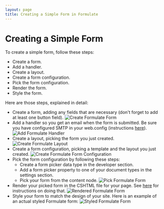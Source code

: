 ```yaml
---
layout: page
title: Creating a Simple Form in Formulate
---
```


# Creating a Simple Form

To create a simple form, follow these steps:

* Create a form.
* Add a handler.
* Create a layout.
* Create a form configuration.
* Pick the form configuration.
* Render the form.
* Style the form.

Here are those steps, explained in detail:

* Create a form, adding any fields that are necessary (don't forget to add at least one button field).
![Create Formulate Form](/images/simple-form/form.png)
* Add a handler so you get an email when the form is submitted. Be sure you have configured SMTP in your web.config (instructions [here](/smtp-configuration)).
![Add Formulate Handler](/images/simple-form/handlers.png)
* Create a layout, picking the form you just created.
![Create Formulate Layout](/images/simple-form/layout.png)
* Create a form configuration, picking a template and the layout you just created.
![Create Formulate Form Configuration](/images/simple-form/config.png)
* Pick the form configuration by following these steps:
  * Create a form picker data type in the developer section.
  * Add a form picker property to one of your document types in the settings section.
  * Pick your form from the content node.
![Pick Formulate Form](/images/simple-form/picker.png)
* Render your picked form in the CSHTML file for your page. See [here](/plain-javascript/render-form) for instructions on doing that.
![Rendered Formulate Form](/images/simple-form/done.png)
* Style your form to match the design of your site. Here is an example of an actual styled Formulate form:
![Styled Formulate Form](/images/simple-form/styled.png)